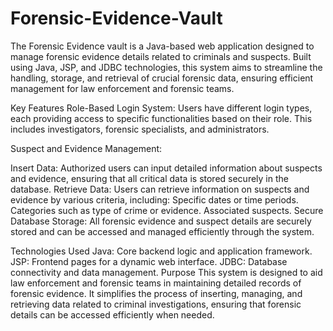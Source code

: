 ﻿# Forensic-Evidence-Vault

The Forensic Evidence vault is a Java-based web application designed to manage forensic evidence details related to criminals and suspects. Built using Java, JSP, and JDBC technologies, this system aims to streamline the handling, storage, and retrieval of crucial forensic data, ensuring efficient management for law enforcement and forensic teams.

Key Features
Role-Based Login System: Users have different login types, each providing access to specific functionalities based on their role. This includes investigators, forensic specialists, and administrators.

Suspect and Evidence Management:

Insert Data: Authorized users can input detailed information about suspects and evidence, ensuring that all critical data is stored securely in the database.
Retrieve Data: Users can retrieve information on suspects and evidence by various criteria, including:
Specific dates or time periods.
Categories such as type of crime or evidence.
Associated suspects.
Secure Database Storage: All forensic evidence and suspect details are securely stored and can be accessed and managed efficiently through the system.

Technologies Used
Java: Core backend logic and application framework.
JSP: Frontend pages for a dynamic web interface.
JDBC: Database connectivity and data management.
Purpose
This system is designed to aid law enforcement and forensic teams in maintaining detailed records of forensic evidence. It simplifies the process of inserting, managing, and retrieving data related to criminal investigations, ensuring that forensic details can be accessed efficiently when needed.
